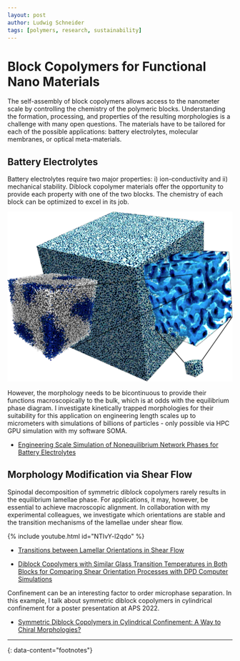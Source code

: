 ```yaml
---
layout: post
author: Ludwig Schneider
tags: [polymers, research, sustainability]
---
```


# Block Copolymers for Functional Nano Materials

The self-assembly of block copolymers allows access to the nanometer scale by controlling the chemistry of the polymeric blocks. Understanding the formation, processing, and properties of the resulting morphologies is a challenge with many open questions. The materials have to be tailored for each of the possible applications: battery electrolytes, molecular membranes, or optical meta-materials.

## Battery Electrolytes

Battery electrolytes require two major properties: i) ion-conductivity and ii) mechanical stability. Diblock copolymer materials offer the opportunity to provide each property with one of the two blocks. The chemistry of each block can be optimized to excel in its job.

![Hierarchical visualization of block copolymer morphologies](images/research/block-copolymer-combined.png)

However, the morphology needs to be bicontinuous to provide their functions macroscopically to the bulk, which is at odds with the equilibrium phase diagram. I investigate kinetically trapped morphologies for their suitability for this application on engineering length scales up to micrometers with simulations of billions of particles - only possible via HPC GPU simulation with my software SOMA.

- [Engineering Scale Simulation of Nonequilibrium Network Phases for Battery Electrolytes](https://doi.org/10.1021/acs.macromol.8b02703)

## Morphology Modification via Shear Flow

Spinodal decomposition of symmetric diblock copolymers rarely results in the equilibrium lamellae phase. For applications, it may, however, be essential to achieve macroscopic alignment. In collaboration with my experimental colleagues, we investigate which orientations are stable and the transition mechanisms of the lamellae under shear flow.

{% include youtube.html id="NTIvY-l2qdo" %}

- [Transitions between Lamellar Orientations in Shear Flow](https://doi.org/10.1021/acs.macromol.8b00825)

- [Diblock Copolymers with Similar Glass Transition Temperatures in Both Blocks for Comparing Shear Orientation Processes with DPD Computer Simulations](https://doi.org/10.1002/macp.201700559)

Confinement can be an interesting factor to order microphase separation. In this example, I talk about symmetric diblock copolymers in cylindrical confinement for a poster presentation at APS 2022.

- [Symmetric Diblock Copolymers in Cylindrical Confinement: A Way to Chiral Morphologies?](https://doi.org/10.1021/acsami.0c16987)

---

{: data-content="footnotes"}
